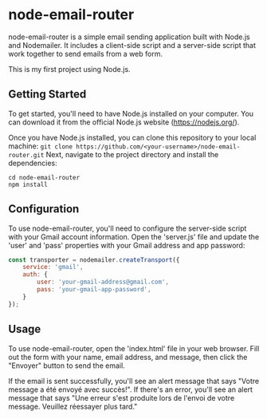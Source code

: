 # node-email-router

node-email-router is a simple email sending application built with Node.js and Nodemailer.
It includes a client-side script and a server-side script that work together to send emails
from a web form.

This is my first project using Node.js.

## Getting Started
To get started, you'll need to have Node.js installed on your computer. You can download it
from the official Node.js website (https://nodejs.org/).

Once you have Node.js installed, you can clone this repository to your local machine:
`
git clone https://github.com/<your-username>/node-email-router.git
`
Next, navigate to the project directory and install the dependencies:
```
cd node-email-router
npm install
```
## Configuration
To use node-email-router, you'll need to configure the server-side script with your Gmail
account information. Open the 'server.js' file and update the 'user' and 'pass' properties
with your Gmail address and app password:
```javascript
const transporter = nodemailer.createTransport({
    service: 'gmail',
    auth: {
        user: 'your-gmail-address@gmail.com',
        pass: 'your-gmail-app-password',
    }
});
```
## Usage
To use node-email-router, open the 'index.html' file in your web browser. Fill out the form
with your name, email address, and message, then click the "Envoyer" button to send the
email.

If the email is sent successfully, you'll see an alert message that says "Votre message a été
envoyé avec succès!". If there's an error, you'll see an alert message that says "Une erreur
s'est produite lors de l'envoi de votre message. Veuillez réessayer plus tard."
